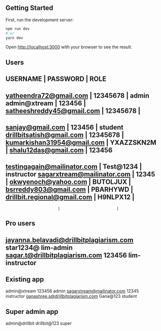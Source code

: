 ## Getting Started

First, run the development server:

```bash
npm run dev
# or
yarn dev
```
Open [http://localhost:3000](http://localhost:3000) with your browser to see the result.

Users
---------------------------------------------------------------------------------
USERNAME                    |     PASSWORD             |       ROLE
---------------------------------------------------------------------------------
yatheendra72@gmail.com      |     12345678             |       admin
admin@xtream                |     123456               | 
satheeshreddy45@gmail.com   |     12345678             | 
---------------------------------------------------------------------------------
sanjay@gmail.com            |     123456               |       student
drillbitsatish@gmail.com    |     12345678             |       
kumarkishan31954@gmail.com  |     YXAZZSKN2M           |
shalu12das@gmail.com        |     123456
---------------------------------------------------------------------------------
testingagain@mailinator.com |     Test@1234            |       instructor
sagarxtream@mailinator.com  |     12345                | 
okwyenoch@yahoo.com         |     BUTOLJUX             |
bsrreddy803@gmail.com       |     PBARHYWD             |
drillbit.regional@gmail.com |     H9NLPX12             |
---------------------------------------------------------------------------------
                            |                          |         
Pro users 
---------------------------------------------------------------------------------
jayanna.belavadi@drillbitplagiarism.com      star1234@                   lim-admin
sagar.t@drillbitplagiarism.com               123456                      lim-instructor
---------------------------------------------------------------------------------

Existing app 
---------------------------------------------------------------------------------
admin@xtream                         123456                        admin
sagarxtream@mailinator.com           12345                         instructor
ganashree.s@drillbitplagiarism.com   Gana@123                      student

Super admin app 
---------------------------------------------------------------------------------
admin@drillbit                        drillbit@123                        super
